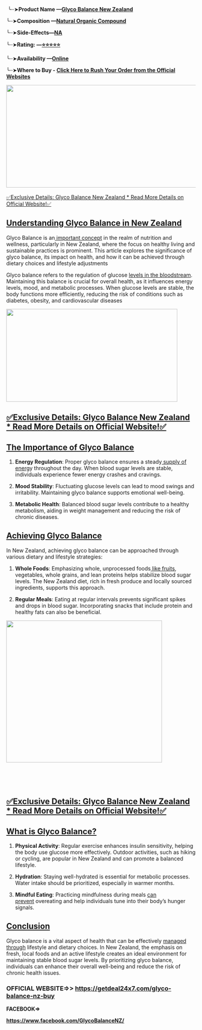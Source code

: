 <p>&nbsp;╰┈➤<strong>Product Name &mdash;<a href="https://getdeal24x7.com/glyco-balance-nz-buy">Glyco Balance New Zealand</a></strong></p>
<p>╰┈➤<strong>Composition &mdash;<a href="https://getdeal24x7.com/glyco-balance-nz-buy">Natural Organic Compound</a></strong></p>
<p>╰┈➤<strong>Side-Effects&mdash;<a href="https://getdeal24x7.com/glyco-balance-nz-buy">NA</a></strong></p>
<p>╰┈➤<strong>Rating: &mdash;<a href="https://getdeal24x7.com/glyco-balance-nz-buy">⭐⭐⭐⭐⭐</a></strong></p>
<p>╰┈➤<strong>Availability &mdash;<a href="https://getdeal24x7.com/glyco-balance-nz-buy">Online</a></strong></p>
<p>╰┈➤<strong>Where to Buy -&nbsp;<a href="https://getdeal24x7.com/glyco-balance-nz-buy">Click Here to Rush Your Order from the Official Websites</a></strong></p>
<div class="separator"><a href="https://getdeal24x7.com/glyco-balance-nz-buy"><img src="https://blogger.googleusercontent.com/img/b/R29vZ2xl/AVvXsEiy0zBp1VyypGXCmFnBBV1mR-bliG5L0Cfp0KSbkC9RMhBEeVaQzm1D6DkOt_7dTNQ_oJneUoaj1MjfxyAxcMtrHJB0Nl9Z3X89cSzJj4vujdu7Frta_Z2YJ5VluM64mtwdDCh4DbCYoj2wIUENIr2fTyddm7P8aUIvrwJwyXwFdnMM0M72hjvZVzdE25ry/w596-h273/463125503_122189040284218181_8086969893252609635_n.jpg" alt="" width="596" height="273" border="0" data-original-height="283" data-original-width="960" /></a></div>
<div class="separator">&nbsp;</div>
<div class="separator"><a href="https://getdeal24x7.com/glyco-balance-nz-buy">✅Exclusive Details: Glyco Balance New Zealand * Read More Details on Official Website!✅</a></div>
<h2><u>Understanding Glyco Balance in New Zealand</u></h2>
<p>Glyco Balance is an<a href="https://www.facebook.com/GlycoBalanceNZ/">&nbsp;important concept</a>&nbsp;in the realm of nutrition and wellness, particularly in New Zealand, where the focus on healthy living and sustainable practices is prominent. This article explores the significance of glyco balance, its impact on health, and how it can be achieved through dietary choices and lifestyle adjustments</p>
<p>Glyco balance refers to the regulation of glucose&nbsp;<a href="https://www.facebook.com/GlycoBalanceNZ/">levels in the bloodstream</a>. Maintaining this balance is crucial for overall health, as it influences energy levels, mood, and metabolic processes. When glucose levels are stable, the body functions more efficiently, reducing the risk of conditions such as diabetes, obesity, and cardiovascular diseases</p>
<div class="separator"><a href="https://getdeal24x7.com/glyco-balance-nz-buy"><img src="https://blogger.googleusercontent.com/img/b/R29vZ2xl/AVvXsEhZBqcb0VQ2AcNySPqm_mxji-J9XNm6zar00na2Tr0RszByvLONdHQ6hfr5vvLVp5ulBsYiD7d8l3PS7VcHCq9qrCG-5vkoNXAUO6gd48JV7XupCAsV2iNSUfsqdcqmZ2-DbB6BPoC6OJKwTk79A47Yfj9J9krKnkZr4NAd2C7Y_uz0J_roOeV1yplQmJ-X/w455-h247/37611101_web1_M1-BIR20241011_Glyco-Balance-Teaser.jpg" alt="" width="455" height="247" border="0" data-original-height="800" data-original-width="1280" /></a></div>
<h2><a href="https://getdeal24x7.com/glyco-balance-nz-buy">✅Exclusive Details: Glyco Balance New Zealand * Read More Details on Official Website!✅</a></h2>
<h2><u>The Importance of Glyco Balance</u></h2>
<ol>
<li>
<p><strong>Energy Regulation</strong>: Proper glyco balance ensures a steady<a href="https://www.facebook.com/GlycoBalanceNZ/">&nbsp;supply of energ</a>y throughout the day. When blood sugar levels are stable, individuals experience fewer energy crashes and cravings.</p>
</li>
<li>
<p><strong>Mood Stability</strong>: Fluctuating glucose levels can lead to mood swings and irritability. Maintaining glyco balance supports emotional well-being.</p>
</li>
<li>
<p><strong>Metabolic Health</strong>: Balanced blood sugar levels contribute to a healthy metabolism, aiding in weight management and reducing the risk of chronic diseases.</p>
</li>
</ol>
<h2><u>Achieving Glyco Balance</u></h2>
<p>In New Zealand, achieving glyco balance can be approached through various dietary and lifestyle strategies:</p>
<ol>
<li>
<p><strong>Whole Foods</strong>: Emphasizing whole, unprocessed foods<a href="https://www.facebook.com/GlycoBalanceNZ/">&nbsp;like fruits</a>, vegetables, whole grains, and lean proteins helps stabilize blood sugar levels. The New Zealand diet, rich in fresh produce and locally sourced ingredients, supports this approach.</p>
</li>
<li>
<p><strong>Regular Meals</strong>: Eating at regular intervals prevents significant spikes and drops in blood sugar. Incorporating snacks that include protein and healthy fats can also be beneficial.</p>
</li>
</ol>
<div class="separator"><a href="https://getdeal24x7.com/glyco-balance-nz-buy"><img src="https://blogger.googleusercontent.com/img/b/R29vZ2xl/AVvXsEgjHCNL6CrNLnBZ761tbT2THFPg1rmkbl8TUsDNFES_KX-IPvj7hg8rTCdWzx2JwloGRxtoyoBPOmxSuOfjSOfTthkairc_h0067qcMvkQMrnI6VrH6GIgAZjnIP8UxP2mDTJghZIw4lAwWWR1Ql2TObvRIfcg5LC1VMe2GX_Ox5L69uYnNXSviy4CNRGSU/w414-h378/184642464.jfif" alt="" width="414" height="378" border="0" data-original-height="280" data-original-width="280" /></a></div>
<p>&nbsp;</p>
<div>&nbsp;</div>
<div>
<h2><a href="https://getdeal24x7.com/glyco-balance-nz-buy">✅Exclusive Details: Glyco Balance New Zealand * Read More Details on Official Website!✅</a></h2>
</div>
<div>
<h2><u>What is Glyco Balance?</u></h2>
</div>
<ol>
<li>
<p><strong>Physical Activity</strong>: Regular exercise enhances insulin sensitivity, helping the body use glucose more effectively. Outdoor activities, such as hiking or cycling, are popular in New Zealand and can promote a balanced lifestyle.</p>
</li>
<li>
<p><strong>Hydration</strong>: Staying well-hydrated is essential for metabolic processes. Water intake should be prioritized, especially in warmer months.</p>
</li>
<li>
<p><strong>Mindful Eating</strong>: Practicing mindfulness during meals&nbsp;<a href="https://www.facebook.com/GlycoBalanceNZ/">can prevent</a>&nbsp;overeating and help individuals tune into their body&rsquo;s hunger signals.</p>
</li>
</ol>
<h2><u>Conclusion</u></h2>
<p>Glyco balance is a vital aspect of health that can be effectively&nbsp;<a href="https://www.facebook.com/GlycoBalanceNZ/">managed through</a>&nbsp;lifestyle and dietary choices. In New Zealand, the emphasis on fresh, local foods and an active lifestyle creates an ideal environment for maintaining stable blood sugar levels. By prioritizing glyco balance, individuals can enhance their overall well-being and reduce the risk of chronic health issues.</p>
<h3><strong>OFFICIAL WEBSITE=&gt;&gt;&nbsp;</strong><strong><a href="https://getdeal24x7.com/glyco-balance-nz-buy">https://getdeal24x7.com/glyco-balance-nz-buy</a></strong></h3>
<p><strong>FACEBOOK=&gt;</strong></p>
<p><strong><a href="https://www.facebook.com/GlycoBalanceNZ/">https://www.facebook.com/GlycoBalanceNZ/</a></strong></p>
<h3>&nbsp;</h3>
